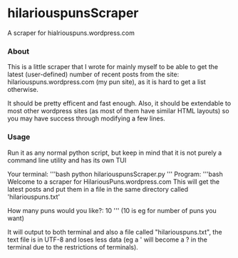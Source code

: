 # hilariouspunsScraper
A scraper for hialriouspuns.wordpress.com

### About
This is a little scraper that I wrote for mainly myself to be able to get the latest (user-defined) number of recent posts from the site: hilariouspuns.wordpress.com (my pun site), as it is hard to get a list otherwise.

It should be pretty efficent and fast enough. Also, it should be extendable to most other wordpress sites (as most of them have similar HTML layouts) so you may have success through modifying a few lines.

### Usage

Run it as any normal python script, but keep in mind that it is not purely a command line utility and has its own TUI

Your terminal:
'''bash
python hilariouspunsScraper.py
'''
Program:
'''bash
Welcome to a scraper for HilariousPuns.wordpress.com
This will get the latest posts and put them in a file in the same directory called 'hilariouspuns.txt'

How many puns would you like?: 10
'''
(10 is eg for number of puns you want)


It will output to both terminal and also a file called "hilariouspuns.txt", the text file is in UTF-8 and loses less data (eg a ' will become a ? in the terminal due to the restrictions of terminals).
